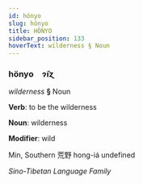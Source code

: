 ```yaml
---
id: hönyo
slug: hönyo
title: HÖNYO
sidebar_position: 133
hoverText: wilderness § Noun
---
```


### hönyo&emsp;<span kind="abugida">ɂ̃ıɀ</span>

*wilderness* **§** Noun

**Verb**: to be the wilderness

**Noun**: wilderness

**Modifier**: wild

Min, Southern 荒野 hong-iá undefined

*Sino-Tibetan Language Family*